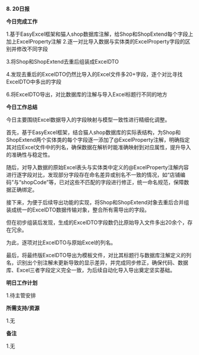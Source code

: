 **8. 20日报**

**今日完成工作**

1.基于EasyExcel框架和猫人shop数据库注解，给Shop和ShopExtend每个字段上加上ExcelProperty注解
2.逐一对比导入数据与实体类的ExcelProperty字段的区别并修改不同字段

3.将Shop和ShopExtend去重后组装成ExcelDTO

4.发现去重后的ExcelDTO仍然比导入的Excel文件多20+字段，逐个对比寻找ExcelDTO中多出的字段

6.将ExcelDTO导出，对比数据库的注解与导入Excel标题行不同的地方

**今日工作总结**

今日主要围绕Excel数据导入的字段映射与模型一致性进行精细化调整。

首先，基于EasyExcel框架，结合猫人shop数据库的实际表结构，为Shop和ShopExtend两个实体类的每个字段逐一添加了@ExcelProperty注解，明确指定其对应Excel文件中的列名，确保数据在解析时能准确映射到对应属性，提升导入的准确性与稳定性。

随后，对导入数据的原始Excel表头与实体类中定义的@ExcelProperty注解内容进行逐字段对比，发现部分字段存在命名差异或别名不一致的情况，如“店铺编码”与“shopCode”等，已对这些不匹配的字段进行修正，统一命名规范，保障数据正确绑定。

接下来，为便于后续导出功能的实现，将Shop和ShopExtend对象去重后合并组装成统一的ExcelDTO数据传输对象，整合所有需导出的字段。

但在初步组装后发现，生成的ExcelDTO字段数仍比原始导入文件多出20余个，存在冗余。

为此，逐项对比ExcelDTO与原始Excel的列名。

最后，将最终版ExcelDTO导出为模板文件，对比其标题行与数据库注解定义的列名，识别出个别注解未更新导致的显示差异，并完成同步修正，确保代码、数据库、Excel三者字段定义完全一致，为后续自动化导入导出奠定坚实基础。



**明日工作计划**

﻿1.待主管安排

**所需支持/资源**

﻿1.无

**备注**

1.无

